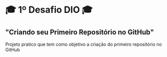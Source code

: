 # 🎓 1º Desafio DIO 🎓
## "Criando seu Primeiro Repositório no GitHub"

Projeto pratico que tem como objetivo a criação do primeiro repositório no GitHub
